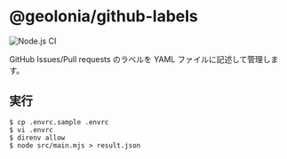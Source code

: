 # @geolonia/github-labels

![Node.js CI](https://github.com/geolonia/github-labels/workflows/labels/badge.svg)

GitHub Issues/Pull requests のラベルを YAML ファイルに記述して管理します。

## 実行

```shell
$ cp .envrc.sample .envrc
$ vi .envrc
$ direnv allow
$ node src/main.mjs > result.json
```
